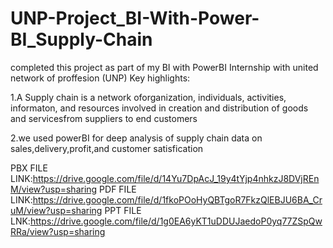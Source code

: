 # UNP-Project_BI-With-Power-BI_Supply-Chain
completed this project as part of my BI with PowerBI Internship with united network of proffesion (UNP)
Key highlights:

1.A Supply chain is a network oforganization, individuals, activities, informaton, and resources involved in creation and distribution of goods and servicesfrom suppliers to end customers

2.we used powerBI for deep analysis of supply chain data on sales,delivery,profit,and customer satisfication 

PBX FILE LINK:https://drive.google.com/file/d/14Yu7DpAcJ_19y4tYjp4nhkzJ8DVjREnM/view?usp=sharing
PDF FILE LINK:https://drive.google.com/file/d/1fkoPOoHyQBTgoR7FkzQlEBJU6BA_CruM/view?usp=sharing
PPT FILE LNK:https://drive.google.com/file/d/1g0EA6yKT1uDDUJaedoP0yq77ZSpQwRRa/view?usp=sharing
